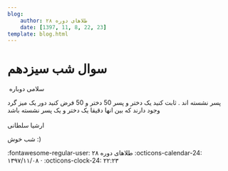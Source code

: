 ```yaml
---
blog:
    author: طلاهای دوره ۲۸
    date: [1397, 11, 8, 22, 23]
template: blog.html
---
```

# سوال شب سیزدهم

<div class="cnt">
<p> سلامی دوباره</p>
<p>فرض کنید دور یک میز گرد ‎50‎ دختر و ‎50‎ پسر نشسته اند . ثابت کنید یک دختر و پسر وجود دارند که بین انها دقیقا یک دختر و یک پسر نشسته باشد <br/><br/>ارشیا سلطانی</p>
<p>شب خوش :)</p>
</div>

<div class="blog-info" markdown>
<span class="blog-author">
:fontawesome-regular-user: طلاهای دوره ۲۸
</span>
<span class="blog-date">
:octicons-calendar-24: ۱۳۹۷/۱۱/۰۸ · :octicons-clock-24: ۲۲:۲۳
</span>
</div>

